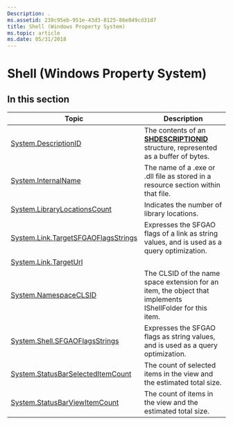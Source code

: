 ```yaml
---
Description: .
ms.assetid: 238c95eb-951e-43d3-8125-86e849cd31d7
title: Shell (Windows Property System)
ms.topic: article
ms.date: 05/31/2018
---
```


# Shell (Windows Property System)

## In this section



| Topic                                                                                                  | Description                                                                                                                 |
|--------------------------------------------------------------------------------------------------------|-----------------------------------------------------------------------------------------------------------------------------|
| [System.DescriptionID](./props-system-descriptionid.md)<br/>                               | The contents of an [**SHDESCRIPTIONID**](/windows/win32/api/shlobj_core/ns-shlobj_core-shdescriptionid) structure, represented as a buffer of bytes.<br/> |
| [System.InternalName](./props-system-internalname.md)<br/>                                 | The name of a .exe or .dll file as stored in a resource section within that file.<br/>                                |
| [System.LibraryLocationsCount](props-system-librarylocationscount.md)<br/>                      | Indicates the number of library locations.<br/>                                                                       |
| [System.Link.TargetSFGAOFlagsStrings](./props-system-link-targetsfgaoflagsstrings.md)<br/> | Expresses the SFGAO flags of a link as string values, and is used as a query optimization.<br/>                       |
| [System.Link.TargetUrl](./props-system-link-targeturl.md)<br/>                             |                                                                                                                             |
| [System.NamespaceCLSID](./props-system-namespaceclsid.md)<br/>                             | The CLSID of the name space extension for an item, the object that implements IShellFolder for this item.<br/>        |
| [System.Shell.SFGAOFlagsStrings](./props-system-shell-sfgaoflagsstrings.md)<br/>           | Expresses the SFGAO flags as string values, and is used as a query optimization.<br/>                                 |
| [System.StatusBarSelectedItemCount](props-system-statusbarselecteditemcount.md)<br/>            | The count of selected items in the view and the estimated total size.<br/>                                            |
| [System.StatusBarViewItemCount](props-system-statusbarviewitemcount.md)<br/>                    | The count of items in the view and the estimated total size.<br/>                                                     |



 

 

 
